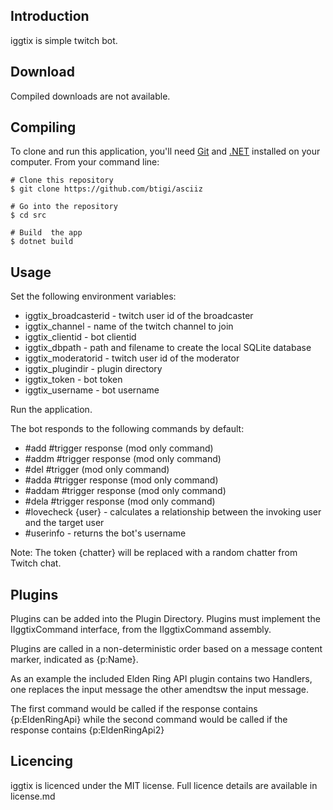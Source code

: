 ## Introduction

iggtix is simple twitch bot.

## Download

Compiled downloads are not available.

## Compiling

To clone and run this application, you'll need [Git](https://git-scm.com) and [.NET](https://dotnet.microsoft.com/) installed on your computer. From your command line:

```
# Clone this repository
$ git clone https://github.com/btigi/asciiz

# Go into the repository
$ cd src

# Build  the app
$ dotnet build
```

## Usage

Set the following environment variables:

- iggtix_broadcasterid - twitch user id of the broadcaster
- iggtix_channel - name of the twitch channel to join
- iggtix_clientid - bot clientid
- iggtix_dbpath - path and filename to create the local SQLite database
- iggtix_moderatorid - twitch user id of the moderator
- iggtix_plugindir - plugin directory
- iggtix_token - bot token
- iggtix_username - bot username

Run the application.

The bot responds to the following commands by default:
- #add #trigger response (mod only command)
- #addm #trigger response (mod only command)
- #del #trigger (mod only command)
- #adda #trigger response (mod only command)
- #addam #trigger response (mod only command)
- #dela #trigger response (mod only command)
- #lovecheck {user} - calculates a relationship between the invoking user and the target user
- #userinfo - returns the bot's username

Note: The token {chatter} will be replaced with a random chatter from Twitch chat.


## Plugins
Plugins can be added into the Plugin Directory. Plugins must implement the IIggtixCommand interface, from the IIggtixCommand assembly.

Plugins are called in a non-deterministic order based on a message content marker, indicated as {p:Name}.

As an example the included Elden Ring API plugin contains two Handlers, one replaces the input message the other amendtsw the input message.

The first command would be called if the response contains {p:EldenRingApi} while the second command would be called if the response contains {p:EldenRingApi2}


## Licencing

iggtix is licenced under the MIT license. Full licence details are available in license.md